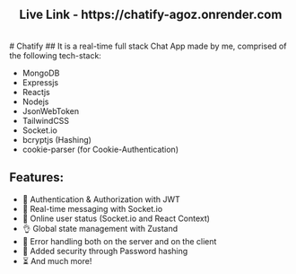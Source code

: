 <h2 align="center">Live Link - https://chatify-agoz.onrender.com </h2>
<br>
# Chatify
## It is a real-time full stack Chat App made by me, comprised of the following tech-stack: 

- MongoDB
- Expressjs
- Reactjs
- Nodejs
- JsonWebToken
- TailwindCSS
- Socket.io
- bcryptjs (Hashing)
- cookie-parser (for Cookie-Authentication)


## Features: 
- 🎃 Authentication & Authorization with JWT
- 👾 Real-time messaging with Socket.io
- 🚀 Online user status (Socket.io and React Context)
- 👌 Global state management with Zustand
- 🐞 Error handling both on the server and on the client
- 🔏 Added security through Password hashing 
- ⏳ And much more!
